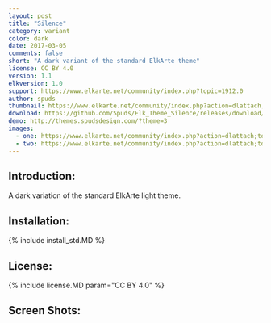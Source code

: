 ```yaml
---
layout: post
title: "Silence"
category: variant
color: dark
date: 2017-03-05
comments: false
short: "A dark variant of the standard ElkArte theme"
license: CC BY 4.0
version: 1.1
elkversion: 1.0
support: https://www.elkarte.net/community/index.php?topic=1912.0
author: spuds
thumbnail: https://www.elkarte.net/community/index.php?action=dlattach;topic=1912.0;attach=1312;image
download: https://github.com/Spuds/Elk_Theme_Silence/releases/download/v1.1.0/elk_theme_silence.zip
demo: http://themes.spudsdesign.com/?theme=3
images:
  - one: https://www.elkarte.net/community/index.php?action=dlattach;topic=1912.0;attach=1312;image
  - two: https://www.elkarte.net/community/index.php?action=dlattach;topic=1912.0;attach=1314;image
---
```


## Introduction:
A dark variation of the standard ElkArte light theme.

## Installation:
{% include install_std.MD %}

## License:
{% include license.MD param="CC BY 4.0" %}

## Screen Shots:
